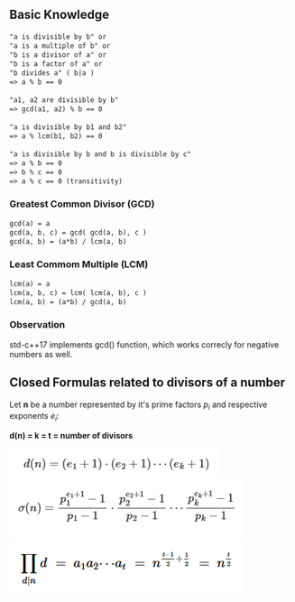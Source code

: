 ## Basic Knowledge

    "a is divisible by b" or
    "a is a multiple of b" or
    "b is a divisor of a" or
    "b is a factor of a" or
    "b divides a" ( b|a )
    => a % b == 0

    "a1, a2 are divisible by b"
    => gcd(a1, a2) % b == 0

    "a is divisible by b1 and b2"
    => a % lcm(b1, b2) == 0

    "a is divisible by b and b is divisible by c"
    => a % b == 0
    => b % c == 0
    => a % c == 0 (transitivity)



### Greatest Common Divisor (GCD) 

    gcd(a) = a
    gcd(a, b, c) = gcd( gcd(a, b), c ) 
    gcd(a, b) = (a*b) / lcm(a, b)

### Least Commom Multiple (LCM)

    lcm(a) = a
    lcm(a, b, c) = lcm( lcm(a, b), c ) 
    lcm(a, b) = (a*b) / gcd(a, b)

### Observation

std-c++17 implements gcd() function, which works correcly for negative numbers as well.

## Closed Formulas related to divisors of a number

Let **n** be a number represented by it's prime factors $p_i$ and respective exponents $e_i$:

**d(n) = k = t = number of divisors**

![Quantidade](../../Aux-Images/CntDivisors.png)
![Soma](../../Aux-Images/SumDivisors.png)
![Produto](../../Aux-Images/ProductDivisors.png)
